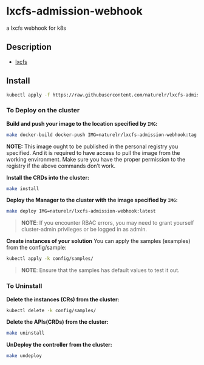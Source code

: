 # lxcfs-admission-webhook

a lxcfs webhook for k8s

## Description

- [lxcfs](https://github.com/lxc/lxcfs)

## Install

```sh
kubectl apply -f https://raw.githubusercontent.com/naturelr/lxcfs-admission-webhook/master/dist/install.yaml
```

### To Deploy on the cluster

**Build and push your image to the location specified by `IMG`:**

```sh
make docker-build docker-push IMG=naturelr/lxcfs-admission-webhook:tag
```

**NOTE:** This image ought to be published in the personal registry you specified.
And it is required to have access to pull the image from the working environment.
Make sure you have the proper permission to the registry if the above commands don’t work.

**Install the CRDs into the cluster:**

```sh
make install
```

**Deploy the Manager to the cluster with the image specified by `IMG`:**

```sh
make deploy IMG=naturelr/lxcfs-admission-webhook:latest
```

> **NOTE**: If you encounter RBAC errors, you may need to grant yourself cluster-admin
privileges or be logged in as admin.

**Create instances of your solution**
You can apply the samples (examples) from the config/sample:

```sh
kubectl apply -k config/samples/
```

>**NOTE**: Ensure that the samples has default values to test it out.

### To Uninstall

**Delete the instances (CRs) from the cluster:**

```sh
kubectl delete -k config/samples/
```

**Delete the APIs(CRDs) from the cluster:**

```sh
make uninstall
```

**UnDeploy the controller from the cluster:**

```sh
make undeploy
```
